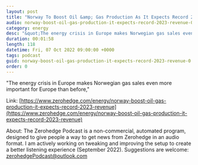 ```yaml
---
layout: post
title: "Norway To Boost Oil &amp; Gas Production As It Expects Record 2023 Revenue"
audio: norway-boost-oil-gas-production-it-expects-record-2023-revenue-0
category: energy
desc: "&quot;The energy crisis in Europe makes Norwegian gas sales even more important for Europe than before,&quot; "
duration: 00:01:58
length: 118
datetime: Fri, 07 Oct 2022 09:00:00 +0000
tags: podcast
guid: norway-boost-oil-gas-production-it-expects-record-2023-revenue-0
order: 0
---
```

&quot;The energy crisis in Europe makes Norwegian gas sales even more important for Europe than before,&quot; 

Link: [https://www.zerohedge.com/energy/norway-boost-oil-gas-production-it-expects-record-2023-revenue](https://www.zerohedge.com/energy/norway-boost-oil-gas-production-it-expects-record-2023-revenue)

About: The Zerohedge Podcast is a non-commercial, automated program, designed to give people a way to get news from Zerohedge in an audio format.  I am actively working on tweaking and improving the setup to create a better listening experience (September 2022).  Suggestions are welcome: [zerohedgePodcast@outlook.com](mailto:zerohedgePodcast@outlook.com)